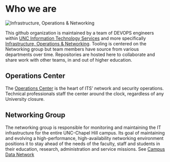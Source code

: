# Who we are

![Infrastructure, Operations & Networking](https://its.unc.edu/wp-content/uploads/sites/337/2014/07/command-center-1024-537.jpg)

This github organization is maintained by a team of DEVOPS engineers within [UNC Information Technology Services](https://its.unc.edu) and more specifically [Infrastructure, Operations & Networking](https://its.unc.edu/about-us/what-we-do/it-infrastructure-operations/).  Tooling is centered on the Networking group but team members have source from various departments over time.  Repositories are hosted here to collaborate and share work with other teams, in and out of higher education.

## Operations Center

The [Operations Center](https://its.unc.edu/resource/operations-center/) is the heart of ITS’ network and security operations. Technical professionals staff the center around the clock, regardless of any University closure.

## Networking Group

The networking group is responsible for monitoring and maintaining the IT infrastructure for the entire UNC-Chapel Hill campus. Its goal of maintaining and evolving a high-performance, high-availability networking environment positions it to stay ahead of the needs of the faculty, staff and students in their education, research, administration and service missions. See [Campus Data Network](https://its.unc.edu/resource/data-networking/)
